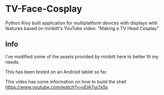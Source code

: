 # TV-Face-Cosplay
Python Kivy built application for multiplatform devices with displays with features based on minbitt's YouTube video: "Making a TV Head Cosplay"

## Info

I've modified some of the assets provided by minbitt here to better fit my needs.

This has been tested on an Android tablet so far.

This video has some information on how to build the shell
https://www.youtube.com/watch?v=yEIA7uc1x5s
